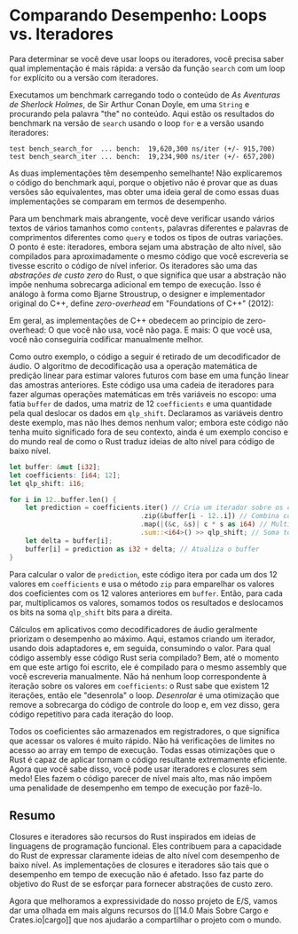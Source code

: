 # Comparando Desempenho: Loops vs. Iteradores

Para determinar se você deve usar loops ou iteradores, você precisa saber qual implementação é mais rápida: a versão da função `search` com um loop `for` explícito ou a versão com iteradores.

Executamos um benchmark carregando todo o conteúdo de *As Aventuras de Sherlock Holmes*, de Sir Arthur Conan Doyle, em uma `String` e procurando pela palavra "the" no conteúdo. Aqui estão os resultados do benchmark na versão de `search` usando o loop `for` e a versão usando iteradores:

```
test bench_search_for  ... bench:  19,620,300 ns/iter (+/- 915,700)
test bench_search_iter ... bench:  19,234,900 ns/iter (+/- 657,200)
```

As duas implementações têm desempenho semelhante! Não explicaremos o código do benchmark aqui, porque o objetivo não é provar que as duas versões são equivalentes, mas obter uma ideia geral de como essas duas implementações se comparam em termos de desempenho.

Para um benchmark mais abrangente, você deve verificar usando vários textos de vários tamanhos como `contents`, palavras diferentes e palavras de comprimentos diferentes como `query` e todos os tipos de outras variações. O ponto é este: iteradores, embora sejam uma abstração de alto nível, são compilados para aproximadamente o mesmo código que você escreveria se tivesse escrito o código de nível inferior. Os iteradores são uma das *abstrações de custo zero* do Rust, o que significa que usar a abstração não impõe nenhuma sobrecarga adicional em tempo de execução. Isso é análogo à forma como Bjarne Stroustrup, o designer e implementador original do C++, define *zero-overhead* em "Foundations of C++" (2012):

Em geral, as implementações de C++ obedecem ao princípio de zero-overhead: O que você não usa, você não paga. E mais: O que você usa, você não conseguiria codificar manualmente melhor.

Como outro exemplo, o código a seguir é retirado de um decodificador de áudio. O algoritmo de decodificação usa a operação matemática de predição linear para estimar valores futuros com base em uma função linear das amostras anteriores. Este código usa uma cadeia de iteradores para fazer algumas operações matemáticas em três variáveis no escopo: uma fatia `buffer` de dados, uma matriz de 12 `coefficients` e uma quantidade pela qual deslocar os dados em `qlp_shift`. Declaramos as variáveis dentro deste exemplo, mas não lhes demos nenhum valor; embora este código não tenha muito significado fora de seu contexto, ainda é um exemplo conciso e do mundo real de como o Rust traduz ideias de alto nível para código de baixo nível.

```rust
let buffer: &mut [i32];
let coefficients: [i64; 12];
let qlp_shift: i16;

for i in 12..buffer.len() {
    let prediction = coefficients.iter() // Cria um iterador sobre os coeficientes
                                 .zip(&buffer[i - 12..i]) // Combina com os 12 valores anteriores do buffer
                                 .map(|(&c, &s)| c * s as i64) // Multiplica os valores
                                 .sum::<i64>() >> qlp_shift; // Soma todos os resultados e desloca
    let delta = buffer[i];
    buffer[i] = prediction as i32 + delta; // Atualiza o buffer
}
```

Para calcular o valor de `prediction`, este código itera por cada um dos 12 valores em `coefficients` e usa o método `zip` para emparelhar os valores dos coeficientes com os 12 valores anteriores em `buffer`. Então, para cada par, multiplicamos os valores, somamos todos os resultados e deslocamos os bits na soma `qlp_shift` bits para a direita.

Cálculos em aplicativos como decodificadores de áudio geralmente priorizam o desempenho ao máximo. Aqui, estamos criando um iterador, usando dois adaptadores e, em seguida, consumindo o valor. Para qual código assembly esse código Rust seria compilado? Bem, até o momento em que este artigo foi escrito, ele é compilado para o mesmo assembly que você escreveria manualmente. Não há nenhum loop correspondente à iteração sobre os valores em `coefficients`: o Rust sabe que existem 12 iterações, então ele "desenrola" o loop. *Desenrolar* é uma otimização que remove a sobrecarga do código de controle do loop e, em vez disso, gera código repetitivo para cada iteração do loop.

Todos os coeficientes são armazenados em registradores, o que significa que acessar os valores é muito rápido. Não há verificações de limites no acesso ao array em tempo de execução. Todas essas otimizações que o Rust é capaz de aplicar tornam o código resultante extremamente eficiente. Agora que você sabe disso, você pode usar iteradores e closures sem medo! Eles fazem o código parecer de nível mais alto, mas não impõem uma penalidade de desempenho em tempo de execução por fazê-lo.

## Resumo

Closures e iteradores são recursos do Rust inspirados em ideias de linguagens de programação funcional. Eles contribuem para a capacidade do Rust de expressar claramente ideias de alto nível com desempenho de baixo nível. As implementações de closures e iteradores são tais que o desempenho em tempo de execução não é afetado. Isso faz parte do objetivo do Rust de se esforçar para fornecer abstrações de custo zero.

Agora que melhoramos a expressividade do nosso projeto de E/S, vamos dar uma olhada em mais alguns recursos do [[14.0  Mais Sobre Cargo e Crates.io|cargo]] que nos ajudarão a compartilhar o projeto com o mundo.
